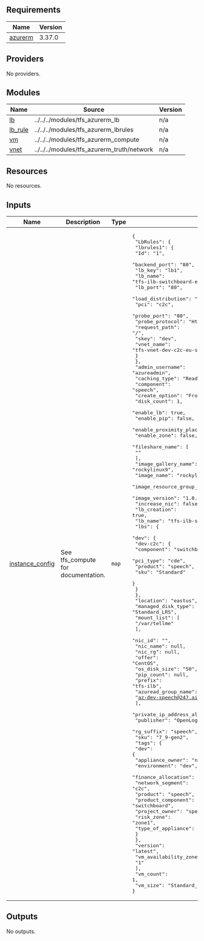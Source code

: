 <!-- BEGIN_TF_DOCS -->
## Requirements

| Name | Version |
|------|---------|
| <a name="requirement_azurerm"></a> [azurerm](#requirement\_azurerm) | 3.37.0 |

## Providers

No providers.

## Modules

| Name | Source | Version |
|------|--------|---------|
| <a name="module_lb"></a> [lb](#module\_lb) | ../../../modules/tfs_azurerm_lb | n/a |
| <a name="module_lb_rule"></a> [lb\_rule](#module\_lb\_rule) | ../../../modules/tfs_azurerm_lbrules | n/a |
| <a name="module_vm"></a> [vm](#module\_vm) | ../../../modules/tfs_azurerm_compute | n/a |
| <a name="module_vnet"></a> [vnet](#module\_vnet) | ../../../modules/tfs_azurerm_truth/network | n/a |

## Resources

No resources.

## Inputs

| Name | Description | Type | Default | Required |
|------|-------------|------|---------|:--------:|
| <a name="input_instance_config"></a> [instance\_config](#input\_instance\_config) | See tfs\_compute for documentation. | `map` | <pre>{<br>  "LbRules": {<br>    "lbrules1": {<br>      "Id": "1",<br>      "backend_port": "80",<br>      "lb_key": "lb1",<br>      "lb_name": "tfs-ilb-switchboard-eu-speech",<br>      "lb_port": "80",<br>      "load_distribution": "SourceIPProtocol",<br>      "pci": "c2c",<br>      "probe_port": "80",<br>      "probe_protocol": "Http",<br>      "request_path": "/",<br>      "skey": "dev",<br>      "vnet_name": "tfs-vnet-dev-c2c-eu-speech"<br>    }<br>  },<br>  "admin_username": "azureadmin",<br>  "caching_type": "ReadWrite",<br>  "component": "speech",<br>  "create_option": "FromImage",<br>  "disk_count": 1,<br>  "enable_lb": true,<br>  "enable_pip": false,<br>  "enable_proximity_placement_group": true,<br>  "enable_zone": false,<br>  "fileshare_name": [<br>    ""<br>  ],<br>  "image_gallery_name": "rockylinux9",<br>  "image_name": "rockylinux9",<br>  "image_resource_group_name": "tfs-rg-hub-eu-landingzone",<br>  "image_version": "1.0.1",<br>  "increase_nic": false,<br>  "lb_creation": true,<br>  "lb_name": "tfs-ilb-switchboard-eu-speech",<br>  "lbs": {<br>    "dev": {<br>      "dev-c2c": {<br>        "component": "switchboard",<br>        "pci_type": "cde",<br>        "product": "speech",<br>        "sku": "Standard"<br>      }<br>    }<br>  },<br>  "location": "eastus",<br>  "managed_disk_type": "Standard_LRS",<br>  "mount_list": [<br>    "/var/tellme"<br>  ],<br>  "nic_id": "",<br>  "nic_name": null,<br>  "nic_rg": null,<br>  "offer": "CentOS",<br>  "os_disk_size": "50",<br>  "pip_count": null,<br>  "prefix": "tfs-ilb",<br>  "azuread_group_name": [<br>    "az-dev-speech@247.ai"<br>  ],<br>  "private_ip_address_alloc": "Dynamic",<br>  "publisher": "OpenLogic",<br>  "rg_suffix": "speech",<br>  "sku": "7_9-gen2",<br>  "tags": {<br>    "dev": {<br>      "appliance_owner": "networking",<br>      "environment": "dev",<br>      "finance_allocation": "finance_allocation",<br>      "network_segment": "c2c",<br>      "product": "speech",<br>      "product_component": "switchboard",<br>      "project_owner": "speech",<br>      "risk_zone": "zone1",<br>      "type_of_appliance": "web"<br>    }<br>  },<br>  "version": "latest",<br>  "vm_availability_zone": [<br>    "1"<br>  ],<br>  "vm_count": 1,<br>  "vm_size": "Standard_DS1_v2"<br>}</pre> | no |

## Outputs

No outputs.
<!-- END_TF_DOCS -->